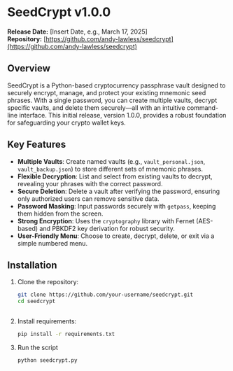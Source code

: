 # SeedCrypt v1.0.0

**Release Date:** [Insert Date, e.g., March 17, 2025]  
**Repository:** [https://github.com/andy-lawless/seedcrypt](https://github.com/andy-lawless/seedcrypt)  


## Overview
SeedCrypt is a Python-based cryptocurrency passphrase vault designed to securely encrypt, manage, and protect your existing mnemonic seed phrases. With a single password, you can create multiple vaults, decrypt specific vaults, and delete them securely—all with an intuitive command-line interface. This initial release, version 1.0.0, provides a robust foundation for safeguarding your crypto wallet keys.

## Key Features
- **Multiple Vaults**: Create named vaults (e.g., `vault_personal.json`, `vault_backup.json`) to store different sets of mnemonic phrases.
- **Flexible Decryption**: List and select from existing vaults to decrypt, revealing your phrases with the correct password.
- **Secure Deletion**: Delete a vault after verifying the password, ensuring only authorized users can remove sensitive data.
- **Password Masking**: Input passwords securely with `getpass`, keeping them hidden from the screen.
- **Strong Encryption**: Uses the `cryptography` library with Fernet (AES-based) and PBKDF2 key derivation for robust security.
- **User-Friendly Menu**: Choose to create, decrypt, delete, or exit via a simple numbered menu.

## Installation
1. Clone the repository:
   ```bash
   git clone https://github.com/your-username/seedcrypt.git
   cd seedcrypt
 
2. Install requirements:
   ```bash
   pip install -r requirements.txt

3. Run the script
   ```bash
   python seedcrypt.py
